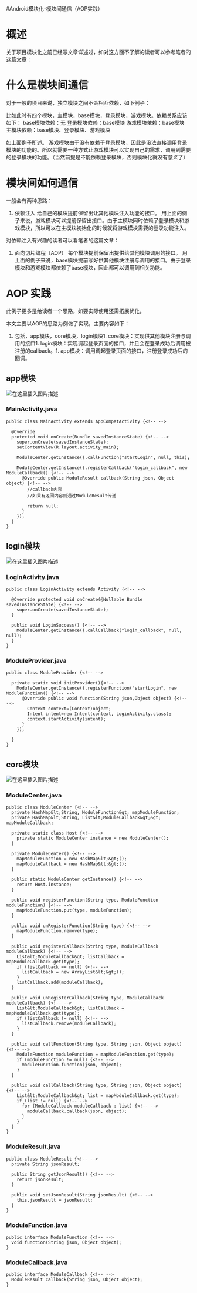 #Android模块化-模块间通信（AOP实践）
# 概述

关于项目模块化之前已经写文章详述过，如对这方面不了解的读者可以参考笔者的这篇文章： 

# 什么是模块间通信

对于一般的项目来说，独立模块之间不会相互依赖，如下例子：

>  
 比如此时有四个模块，主模块，base模块，登录模块，游戏模块。依赖关系应该如下： base模块依赖：无 登录模块依赖：base模块 游戏模块依赖：base模块 主模块依赖：base模块、登录模块、游戏模块 


如上面例子所述。 游戏模块由于没有依赖于登录模块，因此是没法直接调用登录模块的功能的。所以就需要一种方式让游戏模块可以实现自己的需求，调用到需要的登录模块的功能。（当然前提是不能依赖登录模块，否则模块化就没有意义了）

# 模块间如何通信

一般会有两种思路：
1. 依赖注入 给自己的模块提前保留出让其他模块注入功能的接口。 用上面的例子来说，游戏模块可以提前保留出接口。由于主模块同时依赖了登录模块和游戏模块，所以可以在主模块初始化的时候就将游戏模块需要的登录功能注入。
>  
 对依赖注入有兴趣的读者可以看笔者的这篇文章： 

1. 面向切片编程（AOP） 每个模块提前保留出提供给其他模块调用的接口。 用上面的例子来说，base模块提前写好供其他模块注册与调用的接口。由于登录模块和游戏模块都依赖了base模块，因此都可以调用到相关功能。
# AOP 实践

>  
 此例子更多是给读者一个思路，如要实际使用还需拓展优化。 


本文主要以AOP的思路为例做了实现，主要内容如下：
1. 包括，app模块，core模块，login模块1. core模块：实现供其他模块注册与调用的接口1. login模块：实现调起登录页面的接口，并且会在登录成功后调用被注册的callback。1. app模块：调用调起登录页面的接口，注册登录成功后的回调。
## app模块

<img src="https://img-blog.csdnimg.cn/20191019112111392.png?x-oss-process=image/watermark,type_ZmFuZ3poZW5naGVpdGk,shadow_10,text_aHR0cHM6Ly94dWppYWppYS5ibG9nLmNzZG4ubmV0,size_16,color_FFFFFF,t_70" alt="在这里插入图片描述">

### MainActivity.java

```
public class MainActivity extends AppCompatActivity {<!-- -->

  @Override
  protected void onCreate(Bundle savedInstanceState) {<!-- -->
    super.onCreate(savedInstanceState);
    setContentView(R.layout.activity_main);

    ModuleCenter.getInstance().callFunction("startLogin", null, this);

    ModuleCenter.getInstance().registerCallback("login_callback", new ModuleCallback() {<!-- -->
      @Override public ModuleResult callback(String json, Object object) {<!-- -->
        //callback内容
        //如果有返回内容则通过ModuleResult传递

        return null;
      }
    });
  }
}

```

## login模块

<img src="https://img-blog.csdnimg.cn/20191019112128509.png?x-oss-process=image/watermark,type_ZmFuZ3poZW5naGVpdGk,shadow_10,text_aHR0cHM6Ly94dWppYWppYS5ibG9nLmNzZG4ubmV0,size_16,color_FFFFFF,t_70" alt="在这里插入图片描述">

### LoginActivity.java

```
public class LoginActivity extends Activity {<!-- -->

  @Override protected void onCreate(@Nullable Bundle savedInstanceState) {<!-- -->
    super.onCreate(savedInstanceState);
  }

  public void LoginSuccess() {<!-- -->
    ModuleCenter.getInstance().callCallback("login_callback", null, null);
  }
}

```

### ModuleProvider.java

```
public class ModuleProvider {<!-- -->

  private static void initProvider(){<!-- -->
    ModuleCenter.getInstance().registerFunction("startLogin", new ModuleFunction() {<!-- -->
      @Override public void function(String json,Object object) {<!-- -->
        Context context=(Context)object;
        Intent intent=new Intent(context, LoginActivity.class);
        context.startActivity(intent);
      }
    });

  }
}

```

## core模块

<img src="https://img-blog.csdnimg.cn/20191019112119423.png?x-oss-process=image/watermark,type_ZmFuZ3poZW5naGVpdGk,shadow_10,text_aHR0cHM6Ly94dWppYWppYS5ibG9nLmNzZG4ubmV0,size_16,color_FFFFFF,t_70" alt="在这里插入图片描述">

### ModuleCenter.java

```
public class ModuleCenter {<!-- -->
  private HashMap&lt;String, ModuleFunction&gt; mapModuleFunction;
  private HashMap&lt;String, List&lt;ModuleCallback&gt;&gt; mapModuleCallback;

  private static class Host {<!-- -->
    private static ModuleCenter instance = new ModuleCenter();
  }

  private ModuleCenter() {<!-- -->
    mapModuleFunction = new HashMap&lt;&gt;();
    mapModuleCallback = new HashMap&lt;&gt;();
  }

  public static ModuleCenter getInstance() {<!-- -->
    return Host.instance;
  }

  public void registerFunction(String type, ModuleFunction moduleFunction) {<!-- -->
    mapModuleFunction.put(type, moduleFunction);
  }

  public void unRegisterFunction(String type) {<!-- -->
    mapModuleFunction.remove(type);
  }

  public void registerCallback(String type, ModuleCallback moduleCallback) {<!-- -->
    List&lt;ModuleCallback&gt; listCallback = mapModuleCallback.get(type);
    if (listCallback == null) {<!-- -->
      listCallback = new ArrayList&lt;&gt;();
    }
    listCallback.add(moduleCallback);
  }

  public void unRegisterCallback(String type, ModuleCallback moduleCallback) {<!-- -->
    List&lt;ModuleCallback&gt; listCallback = mapModuleCallback.get(type);
    if (listCallback != null) {<!-- -->
      listCallback.remove(moduleCallback);
    }
  }

  public void callFunction(String type, String json, Object object) {<!-- -->
    ModuleFunction moduleFunction = mapModuleFunction.get(type);
    if (moduleFunction != null) {<!-- -->
      moduleFunction.function(json, object);
    }
  }

  public void callCallback(String type, String json, Object object) {<!-- -->
    List&lt;ModuleCallback&gt; list = mapModuleCallback.get(type);
    if (list != null) {<!-- -->
      for (ModuleCallback moduleCallback : list) {<!-- -->
        moduleCallback.callback(json, object);
      }
    }
  }
}

```

### ModuleResult.java

```
public class ModuleResult {<!-- -->
  private String jsonResult;

  public String getJsonResult() {<!-- -->
    return jsonResult;
  }

  public void setJsonResult(String jsonResult) {<!-- -->
    this.jsonResult = jsonResult;
  }
}

```

### ModuleFunction.java

```
public interface ModuleFunction {<!-- -->
  void function(String json, Object object);
}

```

### ModuleCallback.java

```
public interface ModuleCallback {<!-- -->
  ModuleResult callback(String json, Object object);
}

```